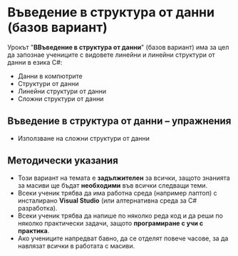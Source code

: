 # Въведение в структура от данни (базов вариант)

Урокът "**ВВъведение в структура от данни**" (базов вариант) има за цел да запознае учениците с видовете линейни и линейни структури от данни в езика C#:
  - Данни в компютрите
  - Структури от данни 
  - Линейни структури от данни 
  - Сложни структури от данни

##  Въведение в структура от данни – упражнения
  - Използване на сложни структури от данни

## Методически указания
  - Този вариант на темата е **задължителен** за всички, защото знанията за масиви ще бъдат **необходими** във всички следващи теми.
  - Всеки ученик трябва да има работна среда (например лаптоп) с инсталирано **Visual Studio** (или алтернативна среда за C# разработка).
  - Всеки ученик трябва да напише по няколко реда код и да реши по няколко практически задачи, защото **програмиране с учи с практика**.
  - Ако учениците напредват бавно, да се отделят повече часове, за да навлязат всички в работата с масиви.
